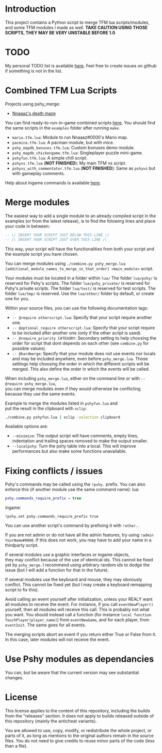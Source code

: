 # Introduction

This project contains a Python script to merge TFM lua scripts/modules,  
and some TFM modules I made as well.
**TAKE CAUTION USING THOSE SCRIPTS, THEY MAY BE VERY UNSTABLE BEFORE 1.0**



# TODO

My personal TODO list is available [here](./TODO.md).
Feel free to create issues on github if something is not in the list.



# Combined TFM Lua Scripts

Projects using pshy_merge:
- [Nnaaaz's death maze](https://github.com/nnaaaz/DeathMaze)

You can find ready-to-run-in-game combined scripts [here](https://github.com/Pshy0/pshy_merge/releases/tag/latest).
You should find the same scripts in the `examples` folder after running `make`.

- `mario.tfm.lua`: Module to run Nnaaaz#0000's Mario map.
- `pacmice.tfm.lua`: A pacman module, but with mice.
- `pshy_mapdb_bonuses.tfm.lua`: Custom bonuses demo module.
- `pshy_mapdb_chickengame.tfm.lua`: Singleplayer puzzle mini-game.
- `pshyfun.tfm.lua`: A simple chill script.
- `pshyvs.tfm.lua` (**NOT FINISHED**): My main TFM vs script.
- `pshyvs_with_commentator.tfm.lua` (**NOT FINISHED**): Same as `pshyvs` but with gameplay comments.

Help about ingame commands is available [here](./HELP.md).



# Merge modules

The easiest way to add a single module to an already compiled script in the examples (or from the latest release), 
is to find the folowing lines and place your code in between:
```lua
-- \/ INSERT YOUR SCRIPT JUST BELOW THIS LINE \/
-- /\ INSERT YOUR SCRIPT JUST OVER THIS LINE /\
```
This way, your script will have the functionalities from both your script and the example script you have chosen.

You can merge modules using `./combine.py pshy_merge.lua [additional_module_names_to_merge_in_that_order] <main_module>` script.

Your modules must be located in a folder within `lua/`
The folder `lua/pshy/` is reserved for Pshy's scripts.
The folder `lua/pshy_private/` is reserved for Pshy's private scripts.
The folder `lua/test/` is reserved for test scripts.
The folder `lua/tmp/` is reserved.
Use the `lua/other/` folder by default, or create one for you.

Within your source files, you can use the following documentation tags:
- `-- @require otherscript.lua`: Specify that your script require another one.
- `-- @optional_require otherscript.lua`: Specify that your script require to be included after another one (only if the other script is used).
- `-- @require_priority CATEGORY`: Secondary setting to help choosing the order for script that dont depends on each other (see `combine.py` for possible values).
- `-- @hardmerge`: Specify that your module does not use events nor locals and may be included anywhere, even before `pshy_merge.lua`.
Those settings help choosing the order in which the different scripts will be merged.
This also define the order in which the events will be called.

When including `pshy_merge.lua`, either on the command line or with `-- @require pshy_merge.lua`,  
you can merge modules even if they would otherwise be conflicting because they use the same events.

Example to merge the modules listed in `pshyfun.lua` and  
put the result in the clipboard with `xclip`:
```bash
./combine.py pshyfun.lua | xclip -selection clipboard
```

Available options are:
 - `--minimize`: The output script will have comments, empty lines, indentation and trailing spaces removed to make the output smaller.
 - `--localpshy`: Turn the pshy table into a local. This will improve performances but also make some functions unavailable.



# Fixing conflicts / issues

Pshy's commands may be called using the `!pshy.` prefix. You can also enforce this (if another module use the same command name):
lua:
```lua
pshy.commands_require_prefix = true
```
ingame:
```
!pshy.set pshy.commands_require_prefix true
```
You can use another script's command by prefixing it with `!other.`.

If you are not admin or do not have all the admin features, try using `!admin YourName#0000`.
If this does not work, you may have to add your name in a thirdparty script.

If several modules use a graphic interfaces or ingame objects,  
they may conflict because of the use of identical ids.
This cannot be fixed yet by `pshy_merge`.
I recommend using arbitrary random ids to dodge the issue (but I will add a function for that in the future).

If several modules use the keyboard and mouse, they may obviously conflict.
This cannot be fixed yet (but I may create a keyboard remapping script to fix this).

Avoid calling an event yourself after initialization, unless your REALY want all modules to receive the event.
For instance, if you call `eventNewPlayer()` yourself, then all modules will receive this call.
This is probably not what you want.
You should instead call a function (for instance `local function TouchPlayer(player_name)`) from `eventNewGame`, and for each player, from `eventInit`.
The same goes for all events.

The merging scripts abort an event if you return either True or False from it.
In this case, later modules will not receive the event.



# Use Pshy modules as dependancies

You can, but be aware that the current version may see substantial changes.



# License

This license applies to the content of this repository, including the builds from the "releases" section.
It does not apply to builds released outside of this repository (mainly the anticheat variants).

You are allowed to use, copy, modify, or redistribute the whole project, or parts of it, as long as mentions to the original authors remain in the source files.
You do not need to give credits to reuse minor parts of the code (less than a file).
